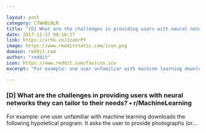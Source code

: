 ```yaml
---

layout: post
category: C7WHBLNLR
title: "[D] What are the challenges in providing users with neural networks they can tailor to their needs? • r/MachineLearning"
date: 2017-11-17 00:18:17
link: https://vrhk.co/2zabrPY
image: https://www.redditstatic.com/icon.png
domain: reddit.com
author: "reddit"
icon: https://www.reddit.com/favicon.ico
excerpt: "For example: one user unfamiliar with machine learning downloads the following hypotetical program. It asks the user to provide photographs (or..."

---
```


### [D] What are the challenges in providing users with neural networks they can tailor to their needs? • r/MachineLearning

For example: one user unfamiliar with machine learning downloads the following hypotetical program. It asks the user to provide photographs (or...